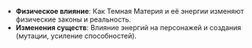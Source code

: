 - **Физическое влияние**: Как Темная Материя и её энергии изменяют физические законы и реальность.
- **Изменения существ**: Влияние энергий на персонажей и создания (мутации, усиление способностей).